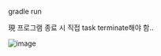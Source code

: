 gradle run

現 프로그램 종료 시 직접 task terminate해야 함..


![image](https://github.com/Junhyeok2004Dec/SimpleProgram/assets/47268745/ada1b2f9-4f68-45ec-ba0a-7b0f3e575dc1)
